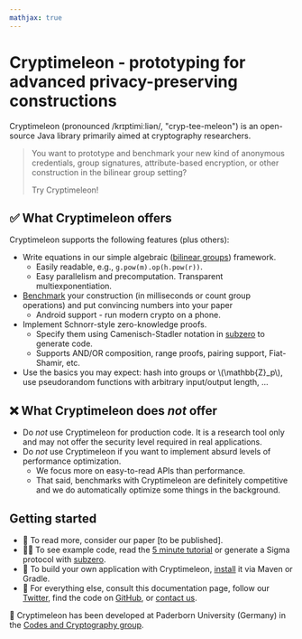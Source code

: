 ```yaml
---
mathjax: true
---
```


# Cryptimeleon - prototyping for advanced privacy-preserving constructions


Cryptimeleon (pronounced /krɪptimiːliən/, "cryp-tee-meleon") is an open-source Java library primarily aimed at cryptography researchers. 

> You want to prototype and benchmark your new kind of anonymous credentials, group signatures, attribute-based encryption, or other construction in the bilinear group setting? 
> 
> Try Cryptimeleon!

## ✅ What Cryptimeleon offers
Cryptimeleon supports the following features (plus others):
- Write equations in our simple algebraic ([bilinear groups](docs/bilinear-groups.html)) framework.
  - Easily readable, e.g., `g.pow(m).op(h.pow(r))`.
  - Easy parallelism and precomputation. Transparent multiexponentiation.
- [Benchmark](docs/benchmarking.html) your construction (in milliseconds or count group operations) and put convincing numbers into your paper
  - Android support - run modern crypto on a phone.
- Implement Schnorr-style zero-knowledge proofs.
  - Specify them using Camenisch-Stadler notation in [subzero](https://cptml.org/subzero) to generate code.
  - Supports AND/OR composition, range proofs, pairing support, Fiat-Shamir, etc.
- Use the basics you may expect: hash into groups or \\(\mathbb{Z}_p\\), use pseudorandom functions with arbitrary input/output length, ...

## ❌ What Cryptimeleon does _not_ offer

- Do *not* use Cryptimeleon for production code. It is a research tool only and may not offer the security level required in real applications.
- Do *not* use Cryptimeleon if you want to implement absurd levels of performance optimization.
  - We focus more on easy-to-read APIs than performance. 
  - That said, benchmarks with Cryptimeleon are definitely competitive and we do automatically optimize some things in the background.

## Getting started
- 🙋 To read more, consider our paper [to be published].
- 🧑‍💻 To see example code, read the [5 minute tutorial](/getting-started/5-minute-tutorial.html) or generate a Sigma protocol with [subzero](https://cptml.org/subzero).
- 👷 To build your own application with Cryptimeleon, [install](/getting-started/installation.html) it via Maven or Gradle.
- 🧙 For everything else, consult this documentation page, follow our [Twitter](https://twitter.com/cryptimeleon), find the code on [GitHub](https://github.com/cryptimeleon), or [contact us](mailto:contactus@cryptimeleon.org).


🏫 Cryptimeleon has been developed at Paderborn University (Germany) in the [Codes and Cryptography group](https://cs.uni-paderborn.de/en/cuk).
